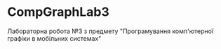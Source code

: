 # CompGraphLab3
 Лабораторна робота №3 з предмету "Програмування комп'ютерної графіки в мобільних системах"
